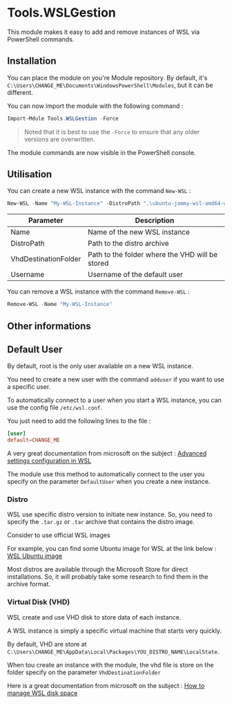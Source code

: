 # Tools.WSLGestion

This module makes it easy to add and remove instances of WSL via PowerShell commands.

## Installation

You can place the module on you're Module repository. By default, it's `C:\Users\CHANGE_ME\Documents\WindowsPowerShell\Modules`, but it can be different.

You can now import the module with the following command :

```powershell
Import-Mdule Tools.WSLGestion -Force
```

> Noted that it is best to use the `-Force` to ensure that any older versions are overwritten.

The module commands are now visible in the PowerShell console.

## Utilisation

You can create a new WSL instance with the command `New-WSL` :

```powershell
New-WSL -Name "My-WSL-Instance" -DistroPath ".\ubuntu-jammy-wsl-amd64-wsl.rootfs.tar.gz" -VhdDestinationFolder ".\Test-module\" -Username "bob"
```

| Parameter            | Description                                     |
| -------------------- | ----------------------------------------------- |
| Name                 | Name of the new WSL instance                    |
| DistroPath           | Path to the distro archive                      |
| VhdDestinationFolder | Path to the folder where the VHD will be stored |
| Username             | Username of the default user                    |

You can remove a WSL instance with the command `Remove-WSL` :

```powershell
Remove-WSL -Name "My-WSL-Instance"
```

## Other informations

## Default User

By default, root is the only user available on a new WSL instance.

You need to create a new user with the command `adduser` if you want to use a specific user.

To automatically connect to a user when you start a WSL instance, you can use the config file `/etc/wsl.conf`.

You just need to add the following lines to the file :

```conf
[user]
default=CHANGE_ME
```

A very great documentation from microsoft on the subject : [Advanced settings configuration in WSL](https://learn.microsoft.com/en-us/windows/wsl/wsl-config)

The module use this method to automatically connect to the user you specify on the parameter `DefaultUser` when you create a new instance.

### Distro

WSL use specific distro version to initiate new instance. So, you need to specify the `.tar.gz` or `.tar` archive that contains the distro image.

Consider to use official WSL images

For example, you can find some Ubuntu image for WSL at the link below :
[WSL Ubuntu image](https://cloud-images.ubuntu.com/wsl/)

Most distros are available through the Microsoft Store for direct installations. So, it will probably take some research to find them in the archive format.

### Virtual Disk (VHD)

WSL create and use VHD disk to store data of each instance.

A WSL instance is simply a specific virtual machine that starts very quickly.

By default, VHD are store at `C:\Users\CHANGE_ME\AppData\Local\Packages\YOU_DISTRO_NAME\LocalState`.

When tou create an instance with the module, the vhd file is store on the folder specify on the parameter `VhdDestinationFolder`

Here is a great documentation from microsoft on the subject : [How to manage WSL disk space](https://learn.microsoft.com/en-us/windows/wsl/disk-space)
